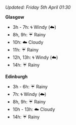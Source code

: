 *Updated: Friday 5th April 01:30*

**Glasgow**

* 3h - 7h: :cyclone: Windy (:cloud:)
* 8h, 9h: :umbrella: Rainy
* 10h: :cloud: Cloudy
* 11h: :umbrella: Rainy
* 12h, 13h: :cyclone: Windy (:cloud:)
* 14h: :umbrella: Rainy

**Edinburgh**

* 3h - 6h: :umbrella: Rainy
* 7h: :cyclone: Windy (:cloud:)
* 8h, 9h: :umbrella: Rainy
* 10h - 13h: :cloud: Cloudy
* 14h: :umbrella: Rainy
